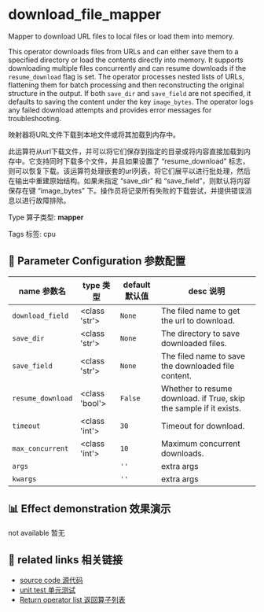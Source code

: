# download_file_mapper

Mapper to download URL files to local files or load them into memory.

This operator downloads files from URLs and can either save them to a specified directory or load the contents directly into memory. It supports downloading multiple files concurrently and can resume downloads if the `resume_download` flag is set. The operator processes nested lists of URLs, flattening them for batch processing and then reconstructing the original structure in the output. If both `save_dir` and `save_field` are not specified, it defaults to saving the content under the key `image_bytes`. The operator logs any failed download attempts and provides error messages for troubleshooting.

映射器将URL文件下载到本地文件或将其加载到内存中。

此运算符从url下载文件，并可以将它们保存到指定的目录或将内容直接加载到内存中。它支持同时下载多个文件，并且如果设置了 “resume_download” 标志，则可以恢复下载。该运算符处理嵌套的url列表，将它们展平以进行批处理，然后在输出中重建原始结构。如果未指定 “save_dir” 和 “save_field”，则默认将内容保存在键 “image_bytes” 下。操作员将记录所有失败的下载尝试，并提供错误消息以进行故障排除。

Type 算子类型: **mapper**

Tags 标签: cpu

## 🔧 Parameter Configuration 参数配置
| name 参数名 | type 类型 | default 默认值 | desc 说明 |
|--------|------|--------|------|
| `download_field` | <class 'str'> | `None` | The filed name to get the url to download. |
| `save_dir` | <class 'str'> | `None` | The directory to save downloaded files. |
| `save_field` | <class 'str'> | `None` | The filed name to save the downloaded file content. |
| `resume_download` | <class 'bool'> | `False` | Whether to resume download. if True, skip the sample if it exists. |
| `timeout` | <class 'int'> | `30` | Timeout for download. |
| `max_concurrent` | <class 'int'> | `10` | Maximum concurrent downloads. |
| `args` |  | `''` | extra args |
| `kwargs` |  | `''` | extra args |

## 📊 Effect demonstration 效果演示
not available 暂无

## 🔗 related links 相关链接
- [source code 源代码](../../../data_juicer/ops/mapper/download_file_mapper.py)
- [unit test 单元测试](../../../tests/ops/mapper/test_download_file_mapper.py)
- [Return operator list 返回算子列表](../../Operators.md)